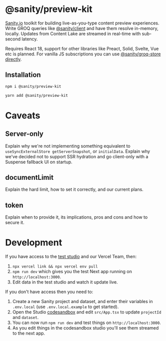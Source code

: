 # @sanity/preview-kit

[Sanity.io](https://www.sanity.io/?utm_source=github&utm_medium=readme&utm_campaign=preview-kit) toolkit for building live-as-you-type content preview experiences.
Write GROQ queries like [@sanity/client](https://github.com/sanity-io/client) and have them resolve in-memory, locally. Updates from Content Lake are streamed in real-time with sub-second latency.

Requires React 18, support for other libraries like Preact, Solid, Svelte, Vue etc is planned. For vanilla JS subscriptions you can use [@sanity/groq-store](https://github.com/sanity-io/groq-store) [directly](https://github.com/sanity-io/groq-store/blob/main/example/example.ts).

## Installation

```bash
npm i @sanity/preview-kit
```

```bash
yarn add @sanity/preview-kit
```

# Caveats

## Server-only

Explain why we're not implementing something equivalent to `useSyncExternalStore getServerSnapshot`, or `initialData`. Explain why we've decided not to support SSR hydration and go client-only with a Suspense fallback UI on startup.

## documentLimit

Explain the hard limit, how to set it correctly, and our current plans.

## token

Explain when to provide it, its implications, pros and cons and how to secure it.

# Development

If you have access to the [test studio]() and our Vercel Team, then:

1. `npx vercel link && npx vercel env pull`
2. `npm run dev` which gives you the test Next app running on `http://localhost:3000`.
3. Edit data in the test studio and watch it update live.

If you don't have access then you need to:

1. Create a new Sanity project and dataset, and enter their variables in `.env.local` (use `.env.local.example` to get started).
2. Open the Studio [codesandbox](https://codesandbox.io/s/github/sanity-io/preview-kit/tree/main/studio) and edit `src/App.tsx` to update `projectId` and `dataset`.
3. You can now run `npm run dev` and test things on `http://localhost:3000`.
4. As you edit things in the codesandbox studio you'll see them streamed to the next app.
